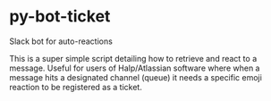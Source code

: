 # py-bot-ticket
Slack bot for auto-reactions

This is a super simple script detailing how to retrieve and react to a message.
Useful for users of Halp/Atlassian software where when a message hits a designated channel (queue)
it needs a specific emoji reaction to be registered as a ticket.
